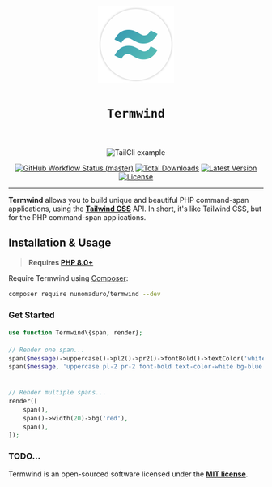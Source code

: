 <p align="center">
    <img width="150" height="150" alt="Termwind logo" src="/art/logo.png"/>
</p>

<h1 align="center" style="border:none !important">
    <code>Termwind</code>
    <br>
    <br>
</h1>

<p align="center">
    <img src="https://raw.githubusercontent.com/nunomaduro/tailcli/master/art/example.png" alt="TailCli example" height="300">
    <p align="center">
        <a href="https://github.com/nunomaduro/termwind/actions"><img alt="GitHub Workflow Status (master)" src="https://img.shields.io/github/workflow/status/nunomaduro/termwind/Tests/master"></a>
        <a href="https://packagist.org/packages/nunomaduro/termwind"><img alt="Total Downloads" src="https://img.shields.io/packagist/dt/nunomaduro/termwind"></a>
        <a href="https://packagist.org/packages/nunomaduro/termwind"><img alt="Latest Version" src="https://img.shields.io/packagist/v/nunomaduro/termwind"></a>
        <a href="https://packagist.org/packages/nunomaduro/termwind"><img alt="License" src="https://img.shields.io/packagist/l/nunomaduro/termwind"></a>
    </p>
</p>

------
**Termwind** allows you to build unique and beautiful PHP command-span applications, using the **[Tailwind CSS](https://tailwindcss.com/)** API. In short, it's like Tailwind CSS, but for the PHP command-span applications.

## Installation & Usage

> **Requires [PHP 8.0+](https://php.net/releases/)**

Require Termwind using [Composer](https://getcomposer.org):

```bash
composer require nunomaduro/termwind --dev
```

### Get Started

```php
use function Termwind\{span, render};

// Render one span...
span($message)->uppercase()->pl2()->pr2()->fontBold()->textColor('white')->bg('blue')->render();
span($message, 'uppercase pl-2 pr-2 font-bold text-color-white bg-blue')->render();


// Render multiple spans...
render([
    span(),
    span()->width(20)->bg('red'),
    span(),
]);
```

### TODO...

Termwind is an open-sourced software licensed under the **[MIT license](https://opensource.org/licenses/MIT)**.
